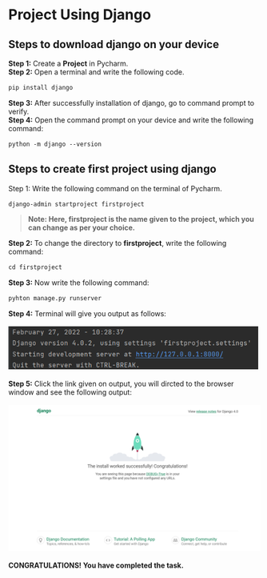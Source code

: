 # Project Using Django

## Steps to download django on your device
**Step 1:** Create a **Project** in Pycharm.<br>
**Step 2:** Open a terminal and write the following code.
```md
pip install django
```
**Step 3:** After successfully installation of django, go to command prompt to verify.<br>
**Step 4:** Open the command prompt on your device and write the following command:
```md
python -m django --version
```
## Steps to create first project using django
Step 1: Write the following command on the terminal of Pycharm.
```md
django-admin startproject firstproject
```
> **Note: Here, firstproject is the name given to the project, which you can change as per your choice.** <br>

**Step 2:** To change the directory to **firstproject**, write the following command:
```md
cd firstproject
```

**Step 3:** Now write the following command:
```md
pyhton manage.py runserver
```

**Step 4:** Terminal will give you output as follows:<br><br>
<img width="500px" src="output.png"/>
<br><br>
**Step 5:** Click the link given on output, you will dircted to the browser window and see the following output:<br><br>
<img width="1000px" src="web_output.png"/>
<br><br>
**CONGRATULATIONS! You have completed the task.**
